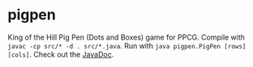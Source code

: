 # pigpen
King of the Hill Pig Pen (Dots and Boxes) game for PPCG. Compile with `javac -cp src/* -d . src/*.java`. Run with `java pigpen.PigPen [rows] [cols]`.
Check out the [JavaDoc](http://htmlpreview.github.com/?https://github.com/geokavel/pigpen/blob/master/docs/index.html).

